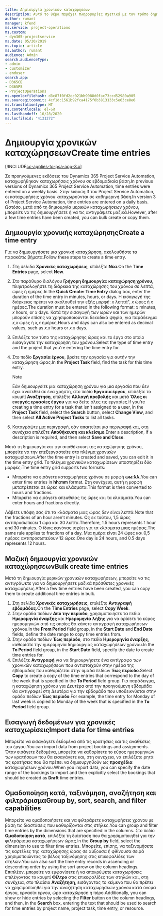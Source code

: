 ```yaml
---
title: Δημιουργία χρονικών καταχώρησεων
description: Αυτό το θέμα παρέχει πληροφορίες σχετικά με τον τρόπο δημιουργίας χρονικών καταχωρήσεων.
author: rumant
manager: kfend
ms.service: project-operations
ms.custom:
- dyn365-projectservice
ms.date: 05/20/2019
ms.topic: article
ms.author: rumant
audience: Admin
search.audienceType:
- admin
- customizer
- enduser
search.app:
- D365CE
- D365PS
- ProjectOperations
ms.openlocfilehash: d8c87f0fd2cc021bb9088d0fac73ccd52980a905
ms.sourcegitcommit: 4cf1dc1561b92fca4175f0b3813133c5e63ce8e6
ms.translationtype: HT
ms.contentlocale: el-GR
ms.lasthandoff: 10/28/2020
ms.locfileid: "4131272"
---
```

# <a name="create-time-entries"></a><span data-ttu-id="55110-103">Δημιουργία χρονικών καταχώρησεων</span><span class="sxs-lookup"><span data-stu-id="55110-103">Create time entries</span></span>

[!INCLUDE[cc-applies-to-psa-app-3.x](../includes/cc-applies-to-psa-app-3x.md)]

<span data-ttu-id="55110-104">Σε προηγούμενες εκδόσεις του Dynamics 365 Project Service Automation, καταχωρήθηκαν καταχωρήσεις χρόνου σε εβδομαδιαία βάση.</span><span class="sxs-lookup"><span data-stu-id="55110-104">In previous versions of Dynamics 365 Project Service Automation, time entries were entered on a weekly basis.</span></span> <span data-ttu-id="55110-105">Στην έκδοση 3 του Project Service Automation, οι καταχωρήσεις χρόνου καταχωρούνται σε καθημερινή βάση.</span><span class="sxs-lookup"><span data-stu-id="55110-105">In version 3 of Project Service Automation, time entries are entered on a daily basis.</span></span> <span data-ttu-id="55110-106">Ωστόσο, μετά από τη δημιουργία μερικών καταχωρήσεων χρόνου, μπορείτε να τις δημιουργήσετε ή να τις αντιγράψετε μαζικά.</span><span class="sxs-lookup"><span data-stu-id="55110-106">However, after a few time entries have been created, you can bulk create or copy them.</span></span>

## <a name="create-a-time-entry"></a><span data-ttu-id="55110-107">Δημιουργία χρονικής καταχώρησης</span><span class="sxs-lookup"><span data-stu-id="55110-107">Create a time entry</span></span>

<span data-ttu-id="55110-108">Για να δημιουργήσετε μια χρονική καταχώρηση, ακολουθήστε τα παρακάτω βήματα.</span><span class="sxs-lookup"><span data-stu-id="55110-108">Follow these steps to create a time entry.</span></span>

1. <span data-ttu-id="55110-109">Στη σελίδα **Χρονικές καταχωρήσεις**, επιλέξτε **Νέα**.</span><span class="sxs-lookup"><span data-stu-id="55110-109">On the **Time Entries** page, select **New**.</span></span>
2. <span data-ttu-id="55110-110">Στο παράθυρο διαλόγου **Γρήγορη δημιουργία: καταχώρηση χρόνου**, πληκτρολογήστε τη διάρκεια της καταχώρησης του χρόνου σε λεπτά, ώρες ή ημέρες.</span><span class="sxs-lookup"><span data-stu-id="55110-110">In the **Quick Create: Time Entry** dialog box, enter the duration of the time entry in minutes, hours, or days.</span></span> <span data-ttu-id="55110-111">Η εισαγωγή της διάρκειας πρέπει να ακολουθεί την εξής μορφή: *x* λεπτά", *x* ώρες ή *x* ημέρες.</span><span class="sxs-lookup"><span data-stu-id="55110-111">The duration must be entered in the following format: *x* minutes, *x* hours, or *x* days.</span></span> <span data-ttu-id="55110-112">Κατά την εισαγωγή των ωρών και των ημερών μπορούν επίσης να χρησιμοποιούνται δεκαδικά ψηφία, για παράδειγμα *x,x* ώρες ή *x,x* ημέρες.</span><span class="sxs-lookup"><span data-stu-id="55110-112">Hours and days can also be entered as decimal values, such as *x.x* hours or *x.x* days.</span></span>
3. <span data-ttu-id="55110-113">Επιλέξτε τον τύπο της καταχώρησης ώρας και το έργο στο οποίο εισαγάγετε την καταχώρηση του χρόνου.</span><span class="sxs-lookup"><span data-stu-id="55110-113">Select the type of time entry and the project that you're entering the time entry for.</span></span>
4. <span data-ttu-id="55110-114">Στο πεδίο **Εργασία έργου**, βρείτε την εργασία για αυτήν την καταχώρηση ώρας.</span><span class="sxs-lookup"><span data-stu-id="55110-114">In the **Project Task** field, find the task for this time entry.</span></span>

    > [!NOTE]
    > <span data-ttu-id="55110-115">Εάν δημιουργείτε μια καταχώρηση χρόνου για μια εργασία που δεν έχει ανατεθεί σε ένα χρήστη, στο πεδίο **Εργασία έργου**, επιλέξτε το κουμπί **Αναζήτηση**, επιλέξτε **Αλλαγή προβολής** και μετά **Όλες οι ενεργές εργασίες έργου** για να δείτε όλες τις εργασίες.</span><span class="sxs-lookup"><span data-stu-id="55110-115">If you're creating a time entry for a task that isn't assigned to a user, in the **Project Task** field, select the **Search** button, select **Change View**, and then select **All Active Project Tasks** to list all tasks.</span></span>

5. <span data-ttu-id="55110-116">Καταγράψτε μια περιγραφή, εάν απαιτείται μια περιγραφή και, στη συνέχεια επιλέξτε **Αποθήκευση και κλείσιμο**.</span><span class="sxs-lookup"><span data-stu-id="55110-116">Enter a description, if a description is required, and then select **Save and Close**.</span></span>

<span data-ttu-id="55110-117">Μετά τη δημιουργία και την αποθήκευση της καταχώρησης χρόνου, μπορείτε να την επεξεργαστείτε στο πλέγμα χρονικών καταχωρίσεων.</span><span class="sxs-lookup"><span data-stu-id="55110-117">After the time entry is created and saved, you can edit it in the time entry grid.</span></span> <span data-ttu-id="55110-118">Το πλέγμα χρονικών καταχωρίσεων υποστηρίζει δύο μορφές:</span><span class="sxs-lookup"><span data-stu-id="55110-118">The time entry grid supports two formats:</span></span>

- <span data-ttu-id="55110-119">Μπορείτε να εισάγετε καταχωρήσεις χρόνου σε μορφή **ωω:λλ**.</span><span class="sxs-lookup"><span data-stu-id="55110-119">You can enter time entries in **hh:mm** format.</span></span> <span data-ttu-id="55110-120">Στη συνέχεια, αυτή η μορφή μετατρέπεται σε ώρες και κλάσματα.</span><span class="sxs-lookup"><span data-stu-id="55110-120">This format is then converted to hours and fractions.</span></span>
- <span data-ttu-id="55110-121">Μπορείτε να εισάγετε απευθείας τις ώρες και τα κλάσματα.</span><span class="sxs-lookup"><span data-stu-id="55110-121">You can enter hours and fractions directly.</span></span>

<span data-ttu-id="55110-122">Λάβετε υπόψη σας ότι τα κλάσματα μιας ώρας δεν είναι λεπτά.</span><span class="sxs-lookup"><span data-stu-id="55110-122">Note that the fractions of an hour aren't minutes.</span></span> <span data-ttu-id="55110-123">Ως εκ τούτου, 1,5 ώρες αντιπροσωπεύει 1 ώρα και 30 λεπτά.</span><span class="sxs-lookup"><span data-stu-id="55110-123">Therefore, 1.5 hours represents 1 hour and 30 minutes.</span></span> <span data-ttu-id="55110-124">Ο ίδιος κανόνας ισχύει για τα κλάσματα μιας ημέρας.</span><span class="sxs-lookup"><span data-stu-id="55110-124">The same rule applies to fractions of a day.</span></span> <span data-ttu-id="55110-125">Μια ημέρα είναι 24 ώρες και 0,5 ημέρες αντιπροσωπεύουν 12 ώρες.</span><span class="sxs-lookup"><span data-stu-id="55110-125">One day is 24 hours, and 0.5 days represents 12 hours.</span></span>

## <a name="bulk-create-time-entries"></a><span data-ttu-id="55110-126">Μαζική δημιουργία χρονικών καταχώρησεων</span><span class="sxs-lookup"><span data-stu-id="55110-126">Bulk create time entries</span></span>

<span data-ttu-id="55110-127">Μετά τη δημιουργία μερικών χρονικών καταχωρήσεων, μπορείτε να τις αντιγράψετε για να δημιουργήσετε μαζικά πρόσθετες χρονικές καταχωρήσεις.</span><span class="sxs-lookup"><span data-stu-id="55110-127">After a few time entries have been created, you can copy them to create additional time entries in bulk.</span></span>

1. <span data-ttu-id="55110-128">Στη σελίδα **Χρονικές καταχωρήσεις**, επιλέξτε **Αντιγραφή εβδομάδας**.</span><span class="sxs-lookup"><span data-stu-id="55110-128">On the **Time Entries** page, select **Copy Week**.</span></span>
2. <span data-ttu-id="55110-129">Στην ομάδα πεδίων **Από την περίοδο**, χρησιμοποιήστε τα πεδία **Ημερομηνία έναρξης** και **Ημερομηνία λήξης** για να ορίσετε το εύρος ημερομηνιών από τις οποίες θα κάνετε αντιγραφή καταχωρήσεων χρόνου.</span><span class="sxs-lookup"><span data-stu-id="55110-129">In the **From Period** field group, in the **Start Date** and **End Date** fields, define the date range to copy time entries from.</span></span>
3. <span data-ttu-id="55110-130">Στην ομάδα πεδίων **Έως περίοδο**, στο πεδίο **Ημερομηνία έναρξης**, καθορίστε την ημερομηνία δημιουργίας καταχωρήσεων χρόνου.</span><span class="sxs-lookup"><span data-stu-id="55110-130">In the **To Period** field group, in the **Start Date** field, specify the date to create time entries for.</span></span>
4. <span data-ttu-id="55110-131">Επιλέξτε **Αντιγραφή** για να δημιουργήσετε ένα αντίγραφο των χρονικών καταχωρήσεων που αντιστοιχούν στην ημέρα της εβδομάδας που καθορίζεται στην ομάδα πεδίων **Έως περίοδο**.</span><span class="sxs-lookup"><span data-stu-id="55110-131">Select **Copy** to create a copy of the time entries that correspond to the day of the week that is specified in the **To Period** field group.</span></span> <span data-ttu-id="55110-132">Για παράδειγμα, η καταχώρηση χρόνου για Δευτέρα από την προηγούμενη εβδομάδα θα αντιγραφεί στη Δευτέρα για την εβδομάδα που υποδεικνύεται στην ομάδα πεδίων **Έως περίοδο**.</span><span class="sxs-lookup"><span data-stu-id="55110-132">For example, the time entry for Monday of last week is copied to Monday of the week that is specified in the **To Period** field group.</span></span>

## <a name="import-data-for-time-entries"></a><span data-ttu-id="55110-133">Εισαγωγή δεδομένων για χρονικές καταχωρίσεις</span><span class="sxs-lookup"><span data-stu-id="55110-133">Import data for time entries</span></span>

<span data-ttu-id="55110-134">Μπορείτε να εισαγάγετε δεδομένα από τις κρατήσεις και τις αναθέσεις του έργου.</span><span class="sxs-lookup"><span data-stu-id="55110-134">You can import data from project bookings and assignments.</span></span> <span data-ttu-id="55110-135">Όταν εισάγετε δεδομένα, μπορείτε να καθορίσετε το εύρος ημερομηνιών των κρατήσεων που θα εισαγάγετε και, στη συνέχεια, να επιλέξετε ρητά τις κρατήσεις που θα πρέπει να δημιουργηθούν ως **προσχέδια** καταχωρήσεων χρόνου.</span><span class="sxs-lookup"><span data-stu-id="55110-135">When you import data, you can specify the date range of the bookings to import and then explicitly select the bookings that should be created as **Draft** time entries.</span></span>

## <a name="group-by-sort-search-and-filter-capabilities"></a><span data-ttu-id="55110-136">Ομαδοποίηση κατά, ταξινόμηση, αναζήτηση και φιλτράρισμα</span><span class="sxs-lookup"><span data-stu-id="55110-136">Group by, sort, search, and filter capabilities</span></span>

<span data-ttu-id="55110-137">Μπορείτε να ομαδοποιήσετε και να φιλτράρετε καταχωρήσεις χρόνου με βάση τις διαστάσεις που καθορίζονται στις στήλες.</span><span class="sxs-lookup"><span data-stu-id="55110-137">You can group and filter time entries by the dimensions that are specified in the columns.</span></span> <span data-ttu-id="55110-138">Στο πεδίο **Ομαδοποίηση κατά**, επιλέξτε τη διάσταση που θα χρησιμοποιηθεί για την φιλτράρισμα καταχωρήσεων ώρας.</span><span class="sxs-lookup"><span data-stu-id="55110-138">In the **Group by** field, select the dimension to use to filter time entries.</span></span> <span data-ttu-id="55110-139">Μπορείτε, επίσης, να ταξινομήσετε τις καρτέλες της καταχώρησης ώρας σε αύξουσα ή φθίνουσα σειρά χρησιμοποιώντας το βέλος ταξινόμησης στις επικεφαλίδες των στηλών.</span><span class="sxs-lookup"><span data-stu-id="55110-139">You can also sort the time entry records in ascending or descending order by using the sort arrow on the column headings.</span></span> <span data-ttu-id="55110-140">Επιπλέον, μπορείτε να εμφανίσετε ή να αποκρύψετε καταχωρήσεις επιλέγοντας το κουμπί **Φίλτρο** στις επικεφαλίδες των στηλών και, στη συνέχεια, στο πλαίσιο **Αναζήτηση**, εισάγοντας το κείμενο που θα πρέπει να χρησιμοποιηθεί για την αναζήτηση καταχωρήσεων χρόνου κατά όνομα έργου, εργασία έργου, ώρα καταχώρηση ή πόρο.</span><span class="sxs-lookup"><span data-stu-id="55110-140">Additionally, you can show or hide entries by selecting the **Filter** button on the column headings, and then, in the **Search** box, entering the text that should be used to search for time entries by project name, project task, time entry, or resource.</span></span>
